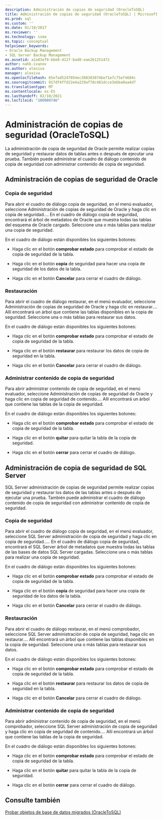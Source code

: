 ```yaml
---
description: Administración de copias de seguridad (OracleToSQL)
title: Administración de copias de seguridad (OracleToSQL) | Microsoft Docs
ms.prod: sql
ms.custom: ''
ms.date: 01/19/2017
ms.reviewer: ''
ms.technology: ssma
ms.topic: conceptual
helpviewer_keywords:
- Oracle Backup Management
- SQL Server Backup Management
ms.assetid: a1a03ef9-b6e8-4127-bad0-eae261251472
author: nahk-ivanov
ms.author: alexiva
manager: alexiva
ms.openlocfilehash: 65efad5247054ec308383074be71e7c75ef4694c
ms.sourcegitcommit: 917df4ffd22e4a229af7dc481dcce3ebba0aa4d7
ms.translationtype: MT
ms.contentlocale: es-ES
ms.lasthandoff: 02/10/2021
ms.locfileid: "100080746"
---
```

# <a name="managing-backups-oracletosql"></a>Administración de copias de seguridad (OracleToSQL)
La administración de copia de seguridad de Oracle permite realizar copias de seguridad y restaurar datos de tablas antes o después de ejecutar una prueba. También puede administrar el cuadro de diálogo contenido de copia de seguridad con administrar contenido de copia de seguridad.  
  
## <a name="oracle-backup-management"></a>Administración de copias de seguridad de Oracle  
  
### <a name="backup"></a>Copia de seguridad  
Para abrir el cuadro de diálogo copia de seguridad, en el menú evaluador, seleccione Administración de copias de seguridad de Oracle y haga clic en copia de seguridad.... En el cuadro de diálogo copia de seguridad, encontrará el árbol de metadatos de Oracle que muestra todas las tablas del esquema de Oracle cargado. Seleccione una o más tablas para realizar una copia de seguridad.  
  
En el cuadro de diálogo están disponibles los siguientes botones:  
  
-   Haga clic en el botón **comprobar estado** para comprobar el estado de copia de seguridad de la tabla.  
  
-   Haga clic en el botón **copia** de seguridad para hacer una copia de seguridad de los datos de la tabla.  
  
-   Haga clic en el botón **Cancelar** para cerrar el cuadro de diálogo.  
  
### <a name="restore"></a>Restauración  
Para abrir el cuadro de diálogo restaurar, en el menú evaluador, seleccione Administración de copias de seguridad de Oracle y haga clic en restaurar.... Allí encontrará un árbol que contiene las tablas disponibles en la copia de seguridad. Seleccione una o más tablas para restaurar sus datos.  
  
En el cuadro de diálogo están disponibles los siguientes botones:  
  
-   Haga clic en el botón **comprobar estado** para comprobar el estado de copia de seguridad de la tabla.  
  
-   Haga clic en el botón **restaurar** para restaurar los datos de copia de seguridad en la tabla.  
  
-   Haga clic en el botón **Cancelar** para cerrar el cuadro de diálogo.  
  
### <a name="managing-backup-contents"></a>Administrar contenido de copia de seguridad  
Para abrir administrar contenido de copia de seguridad, en el menú evaluador, seleccione Administración de copias de seguridad de Oracle y haga clic en copia de seguridad de contenido.... Allí encontrará un árbol que contiene las tablas de la copia de seguridad.  
  
En el cuadro de diálogo están disponibles los siguientes botones:  
  
-   Haga clic en el botón **comprobar estado** para comprobar el estado de copia de seguridad de la tabla.  
  
-   Haga clic en el botón **quitar** para quitar la tabla de la copia de seguridad.  
  
-   Haga clic en el botón **cerrar** para cerrar el cuadro de diálogo.  
  
## <a name="sql-server-backup-management"></a>Administración de copia de seguridad de SQL Server  
SQL Server administración de copias de seguridad permite realizar copias de seguridad y restaurar los datos de las tablas antes o después de ejecutar una prueba. También puede administrar el cuadro de diálogo contenido de copia de seguridad con administrar contenido de copia de seguridad.  
  
### <a name="backup"></a>Copia de seguridad  
Para abrir el cuadro de diálogo copia de seguridad, en el menú evaluador, seleccione SQL Server administración de copia de seguridad y haga clic en copia de seguridad..... En el cuadro de diálogo copia de seguridad, encontrará el SQL Server árbol de metadatos que muestra todas las tablas de las bases de datos SQL Server cargadas. Seleccione una o más tablas para realizar una copia de seguridad.  
  
En el cuadro de diálogo están disponibles los siguientes botones:  
  
-   Haga clic en el botón **comprobar estado** para comprobar el estado de copia de seguridad de la tabla.  
  
-   Haga clic en el botón **copia** de seguridad para hacer una copia de seguridad de los datos de la tabla.  
  
-   Haga clic en el botón **Cancelar** para cerrar el cuadro de diálogo.  
  
### <a name="restore"></a>Restauración  
Para abrir el cuadro de diálogo restaurar, en el menú comprobador, seleccione SQL Server administración de copia de seguridad, haga clic en restaurar.... Allí encontrará un árbol que contiene las tablas disponibles en la copia de seguridad. Seleccione una o más tablas para restaurar sus datos.  
  
En el cuadro de diálogo están disponibles los siguientes botones:  
  
-   Haga clic en el botón **comprobar estado** para comprobar el estado de copia de seguridad de la tabla.  
  
-   Haga clic en el botón **restaurar** para restaurar los datos de copia de seguridad en la tabla.  
  
-   Haga clic en el botón **Cancelar** para cerrar el cuadro de diálogo.  
  
### <a name="managing-backup-contents"></a>Administrar contenido de copia de seguridad  
Para abrir administrar contenido de copia de seguridad, en el menú comprobador, seleccione SQL Server administración de copia de seguridad y haga clic en copia de seguridad de contenido.... Allí encontrará un árbol que contiene las tablas de la copia de seguridad.  
  
En el cuadro de diálogo están disponibles los siguientes botones:  
  
-   Haga clic en el botón **comprobar estado** para comprobar el estado de copia de seguridad de la tabla.  
  
-   Haga clic en el botón **quitar** para quitar la tabla de la copia de seguridad.  
  
-   Haga clic en el botón **cerrar** para cerrar el cuadro de diálogo.  
  
## <a name="see-also"></a>Consulte también  
[Probar objetos de base de datos migrados &#40;OracleToSQL&#41;](../../ssma/oracle/testing-migrated-database-objects-oracletosql.md)  
  
